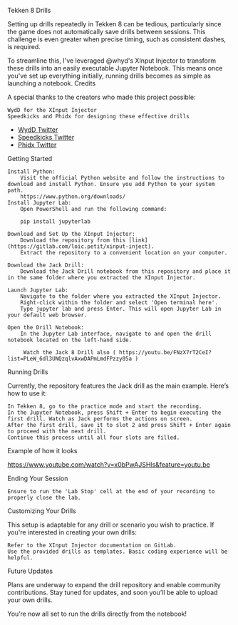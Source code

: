 Tekken 8 Drills

Setting up drills repeatedly in Tekken 8 can be tedious, particularly since the game does not automatically save drills between sessions. This challenge is even greater when precise timing, such as consistent dashes, is required.

To streamline this, I've leveraged @whyd's XInput Injector to transform these drills into an easily executable Jupyter Notebook. This means once you've set up everything initially, running drills becomes as simple as launching a notebook.
Credits

A special thanks to the creators who made this project possible:

    WydD for the XInput Injector
    Speedkicks and Phidx for designing these effective drills
- [WydD Twitter](https://twitter.com/WydD)
- [Speedkicks Twitter](https://twitter.com/Speedkicks)
- [Phidx Twitter](https://twitter.com/PhiDXGames)

Getting Started

    Install Python:
        Visit the official Python website and follow the instructions to download and install Python. Ensure you add Python to your system path.
        https://www.python.org/downloads/
    Install Jupyter Lab:
        Open PowerShell and run the following command:

        pip install jupyterlab

    Download and Set Up the XInput Injector:
        Download the repository from this [link](https://gitlab.com/loic.petit/xinput-inject).
        Extract the repository to a convenient location on your computer.

    Download the Jack Drill:
        Download the Jack Drill notebook from this repository and place it in the same folder where you extracted the XInput Injector.
   
    Launch Jupyter Lab:
        Navigate to the folder where you extracted the XInput Injector.
        Right-click within the folder and select 'Open terminal here'.
        Type jupyter lab and press Enter. This will open Jupyter Lab in your default web browser.

    Open the Drill Notebook:
        In the Jupyter Lab interface, navigate to and open the drill notebook located on the left-hand side.

         Watch the Jack 8 Drill also ( https://youtu.be/FNzX7rT2CeI?list=PLeW_6dl3UNQzqlvAxwDAPmLmdFPzzy85a )

Running Drills

Currently, the repository features the Jack drill as the main example. Here’s how to use it:

    In Tekken 8, go to the practice mode and start the recording.
    In the Jupyter Notebook, press Shift + Enter to begin executing the first drill. Watch as Jack performs the actions on screen.
    After the first drill, save it to slot 2 and press Shift + Enter again to proceed with the next drill.
    Continue this process until all four slots are filled.

Example of how it looks

https://www.youtube.com/watch?v=x0bPwAJSHls&feature=youtu.be

Ending Your Session

    Ensure to run the 'Lab Stop' cell at the end of your recording to properly close the lab.

Customizing Your Drills

This setup is adaptable for any drill or scenario you wish to practice. If you're interested in creating your own drills:

    Refer to the XInput Injector documentation on GitLab.
    Use the provided drills as templates. Basic coding experience will be helpful.

Future Updates

Plans are underway to expand the drill repository and enable community contributions. Stay tuned for updates, and soon you’ll be able to upload your own drills.

You’re now all set to run the drills directly from the notebook!
